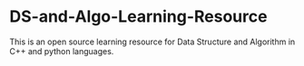 # DS-and-Algo-Learning-Resource
This is an open source learning resource for Data Structure and Algorithm in C++ and python languages.

